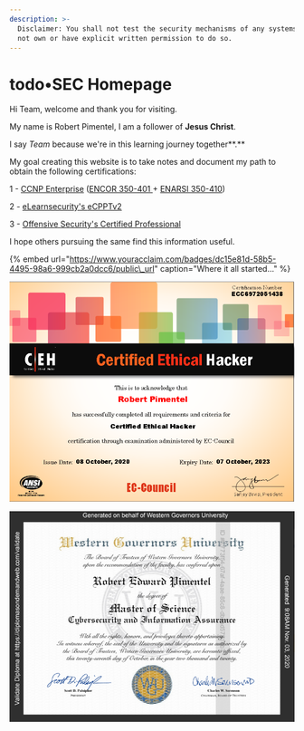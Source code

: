 ```yaml
---
description: >-
  Disclaimer: You shall not test the security mechanisms of any systems you do
  not own or have explicit written permission to do so.
---
```


# todo•SEC Homepage

Hi Team, welcome and thank you for visiting. 

My name is Robert Pimentel, I am a follower of **Jesus Christ**. 

I say _Team_ because we're in this learning journey together**.**

My goal creating this website is to take notes and document my path to obtain the following certifications:

1 - [CCNP Enterprise](network-and-systems-topics/routing-and-switching/350-401-encor-implementing-cisco-enterprise-network-core-technologies/) \([ENCOR 350-401 ](https://www.cisco.com/c/en/us/training-events/training-certifications/exams/current-list/encor-350-401.html)+ [ENARSI 350-410](https://www.cisco.com/c/en/us/training-events/training-certifications/exams/current-list/enarsi-300-410.html#~exam-overview)\) 

2 - [eLearnsecurity's ](https://elearnsecurity.com/product/ecpptv2-certification/)[eCPPTv2](https://elearnsecurity.com/product/ecpptv2-certification/)

3 - [Offensive Security's Certified Professional ](https://www.offensive-security.com/pwk-oscp/)

I hope others pursuing the same find this information useful. 

{% embed url="https://www.youracclaim.com/badges/dc15e81d-58b5-4495-98a6-999cb2a0dcc6/public\_url" caption="Where it all started..." %}

![CEH complete, requirement for WGU&apos;s Msc...](.gitbook/assets/image%20%2872%29.png)

![Msc Cybersecurity and Information Assurance](.gitbook/assets/image%20%2875%29.png)

